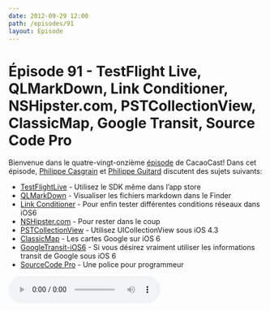 ```yaml
---
date: 2012-09-29 12:00
path: /episodes/91
layout: Episode
---
```

# Épisode 91 - TestFlight Live, QLMarkDown, Link Conditioner, NSHipster.com, PSTCollectionView, ClassicMap, Google Transit, Source Code Pro
<p>Bienvenue dans le quatre-vingt-onzième <a href="https://cacaocast.com/media/cacaocast_91.mp3" title="CocoaCast Cacao Episode 91">épisode</a> de CacaoCast! Dans cet épisode, <a href="http://www.twitter.com/philippec" title="Philippe Casgrain sur Twitter">Philippe Casgrain</a> et <a href="http://www.twitter.com/philippeguitard" title="Philippe Guitard sur Twitter">Philippe Guitard</a> discutent des sujets suivants:</p>
<ul><li><a href="https://testflightapp.com/sdk/live/" title="TestFlightLive">TestFlightLive</a> - Utilisez le SDK même dans l’app store</li>
<li><a href="https://github.com/toland/qlmarkdown/" title="QLMarkDown">QLMarkDown</a> - Visualiser les fichiers markdown dans le Finder</li>
<li><a href="http://www.neglectedpotential.com/2012/09/ios6-network-link-conditioner/" title="Link Conditioner">Link Conditioner</a> - Pour enfin tester différentes conditions réseaux dans iOS6</li>
<li><a href="http://nshipster.com" title="NSHipster.com">NSHipster.com</a> - Pour rester dans le coup</li>
<li><a href="https://github.com/steipete/PSTCollectionView" title="PSTCollectionView">PSTCollectionView</a> - Utilisez UICollectionView sous iOS 4.3</li>
<li><a href="https://github.com/kishikawakatsumi/ClassicMap" title="ClassicMap">ClassicMap</a> - Les cartes Google sur iOS 6</li>
<li><a href="https://github.com/simonmaddox/GoogleTransit-iOS6" title="GoogleTransit-iOS6">GoogleTransit-iOS6</a> - Si vous désirez vraiment utiliser les informations transit de Google sous iOS 6</li>
<li><a href="https://github.com/adobe/Source-Code-Pro" title="SourceCode Pro">SourceCode Pro</a> - Une police pour programmeur</li>
</ul>
<p><audio controls><source src="https://cacaocast.com/media/cacaocast_91.mp3" type="audio/mpeg"><source src="https://cacaocast.com/media/cacaocast_91.mp3" type="audio/mp4">Votre navigateur ne supporte pas l'élément audio / Your browser does not support the audio element.</audio></p>
